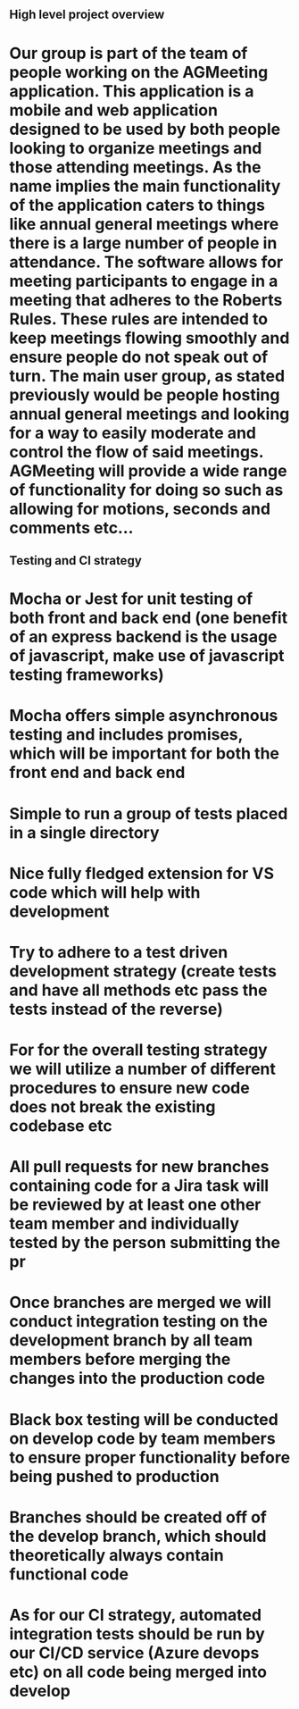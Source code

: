 ## High level project overview

# Our group is part of the team of people working on the AGMeeting application. This application is a mobile and web application designed to be used by both people looking to organize meetings and those attending meetings. As the name implies the main functionality of the application caters to things like annual general meetings where there is a large number of people in attendance. The software allows for meeting participants to engage in a meeting that adheres to the Roberts Rules. These rules are intended to keep meetings flowing smoothly and ensure people do not speak out of turn. The main user group, as stated previously would be people hosting annual general meetings and looking for a way to easily moderate and control the flow of said meetings. AGMeeting will provide a wide range of functionality for doing so such as allowing for motions, seconds and comments etc…


## Testing and CI strategy

# Mocha or Jest for unit testing of both front and back end (one benefit of an express backend is the usage of javascript, make use of javascript testing frameworks)
# Mocha offers simple asynchronous testing and includes promises, which will be important for both the front end and back end
# Simple to run a group of tests placed in a single directory
# Nice fully fledged extension for VS code which will help with development
# Try to adhere to a test driven development strategy (create tests and have all methods etc pass the tests instead of the reverse)
# For for the overall testing strategy we will utilize a number of different procedures to ensure new code does not break the existing codebase etc
# All pull requests for new branches containing code for a Jira task will be reviewed by at least one other team member and individually tested by the person submitting the pr
# Once branches are merged we will conduct integration testing on the development branch by all team members before merging the changes into the production code
# Black box testing will be conducted on develop code by team members to ensure proper functionality before being pushed to production
# Branches should be created off of the develop branch, which should theoretically always contain functional code
# As for our CI strategy, automated integration tests should be run by our CI/CD service (Azure devops etc) on all code being merged into develop 
